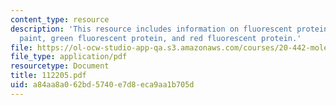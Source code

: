```yaml
---
content_type: resource
description: 'This resource includes information on fluorescent proteins: biological
  paint, green fluorescent protein, and red fluorescent protein.'
file: https://ol-ocw-studio-app-qa.s3.amazonaws.com/courses/20-442-molecular-structure-of-biological-materials-be-442-fall-2005/a84aa8a062bd5740e7d8eca9aa1b705d_112205.pdf
file_type: application/pdf
resourcetype: Document
title: 112205.pdf
uid: a84aa8a0-62bd-5740-e7d8-eca9aa1b705d
---
```

